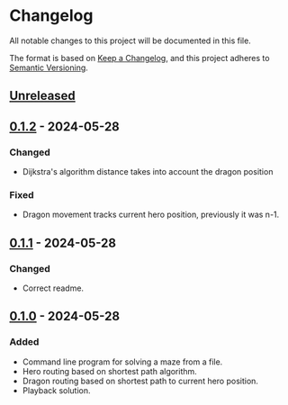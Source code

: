 # Changelog

All notable changes to this project will be documented in this file.

The format is based on [Keep a Changelog](https://keepachangelog.com/en/1.1.0/),
and this project adheres to [Semantic Versioning](https://semver.org/spec/v2.0.0.html).

## [Unreleased]

## [0.1.2] - 2024-05-28

### Changed
- Dijkstra's algorithm distance takes into account the dragon position

### Fixed
- Dragon movement tracks current hero position, previously it was n-1.

## [0.1.1] - 2024-05-28

### Changed
- Correct readme.

## [0.1.0] - 2024-05-28

### Added

- Command line program for solving a maze from a file.
- Hero routing based on shortest path algorithm.
- Dragon routing based on shortest path to current hero position.
- Playback solution.

[unreleased]: https://github.com/mkouhia/wundernut-vol13/compare/v0.1.2...HEAD
[0.1.2]: https://github.com/mkouhia/wundernut-vol13/compare/v0.1.1...v0.1.2
[0.1.1]: https://github.com/mkouhia/wundernut-vol13/compare/v0.1.0...v0.1.1
[0.1.0]: https://github.com/mkouhia/wundernut-vol13/tree/v0.1.0
